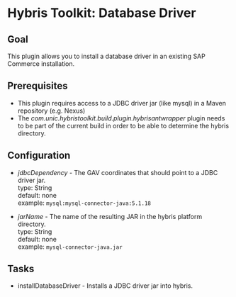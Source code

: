 # Hybris Toolkit: Database Driver

## Goal
This plugin allows you to install a database driver in an existing SAP Commerce installation.

## Prerequisites

* This plugin requires access to a JDBC driver jar (like mysql) in a Maven repository (e.g. Nexus)
* The _com.unic.hybristoolkit.build.plugin.hybrisantwrapper_ plugin needs to be part of the current build
 in order to be able to determine the hybris directory.

## Configuration

* _jdbcDependency_ - The GAV coordinates that should point to a JDBC driver jar.
	<br/>type: String
	<br/>default: none
	<br/>example: `mysql:mysql-connector-java:5.1.18`
	
* _jarName_ - The name of the resulting JAR in the hybris platform directory.
	<br/>type: String
	<br/>default: none
	<br/>example: `mysql-connector-java.jar`

## Tasks


* installDatabaseDriver - Installs a JDBC driver jar into hybris.
